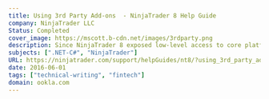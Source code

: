 ```yaml
---
title: Using 3rd Party Add-ons  - NinjaTrader 8 Help Guide
company: NinjaTrader LLC
Status: Completed
cover_image: https://mscott.b-cdn.net/images/3rdparty.png
description: Since NinjaTrader 8 exposed low-level access to core platform technologies, it sometimes left a risk for users to install scripts that could introduce instability or insecurity to their platform. This was an informational guide to help make users aware of the risks of installing 3rd party add-ons and how to deal with some of the common issues as a result.
subjects: [".NET-C#", "NinjaTrader"]
URL: https://ninjatrader.com/support/helpGuides/nt8/?using_3rd_party_add-ons.htm
date: 2016-06-01
tags: ["technical-writing", "fintech"]
domain: ookla.com
---
```

